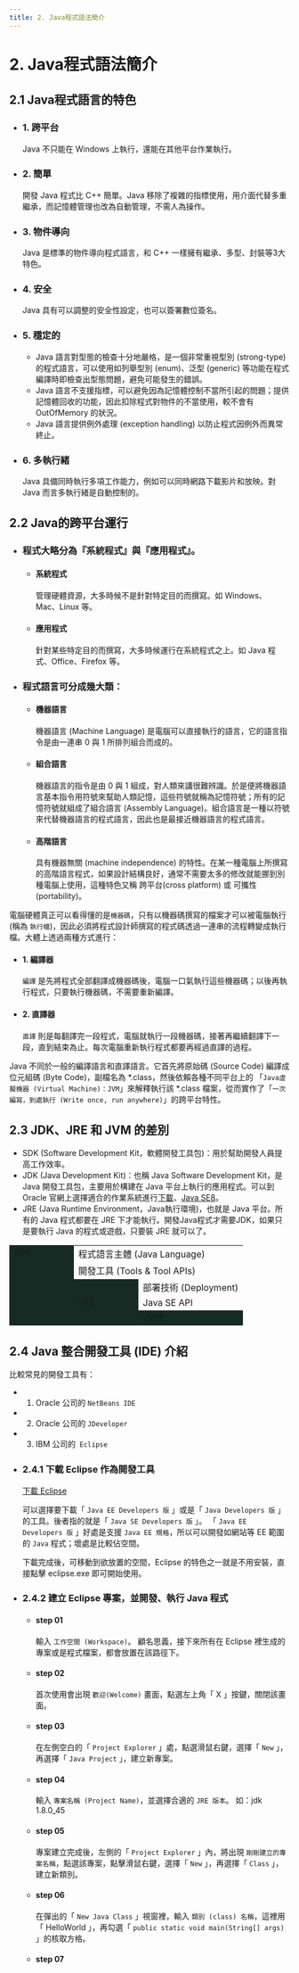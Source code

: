 ```yaml
---
title: 2. Java程式語法簡介
---
```


# 2. Java程式語法簡介
## 2.1 Java程式語言的特色
  - ### 1. 跨平台
    Java 不只能在 Windows 上執行，還能在其他平台作業執行。

  - ### 2. 簡單
    開發 Java 程式比 C++ 簡單。Java 移除了複雜的指標使用，用介面代替多重繼承，而記憶體管理也改為自動管理，不需人為操作。

  - ### 3. 物件導向
    Java 是標準的物件導向程式語言，和 C++ 一樣擁有繼承、多型、封裝等3大特色。

  - ### 4. 安全
    Java 具有可以調整的安全性設定，也可以簽署數位簽名。

  - ### 5. 穩定的
    - Java 語言對型態的檢查十分地嚴格，是一個非常重視型別 (strong-type) 的程式語言，可以使用如列舉型別 (enum)、泛型 (generic) 等功能在程式編譯時即檢查出型態問題，避免可能發生的錯誤。
    - Java 語言不支援指標，可以避免因為記憶體控制不當所引起的問題；提供記憶體回收的功能，因此扣除程式對物件的不當使用，較不會有 OutOfMemory 的狀況。
    - Java 語言提供例外處理 (exception handling) 以防止程式因例外而異常終止。
  
  - ### 6. 多執行緒
    Java 具備同時執行多項工作能力，例如可以同時網路下載影片和放映。對 Java 而言多執行緒是自動控制的。

## 2.2 Java的跨平台運行
  - ### 程式大略分為『系統程式』與『應用程式』。
    - #### 系統程式
      管理硬體資源，大多時候不是針對特定目的而撰寫。如 Windows、Mac、Linux 等。
    
    - #### 應用程式
      針對某些特定目的而撰寫，大多時候運行在系統程式之上。如 Java 程式、Office、Firefox 等。

  - ### 程式語言可分成幾大類：
    - #### 機器語言
      機器語言 (Machine Language) 是電腦可以直接執行的語言，它的語言指令是由一連串 0 與 1 所排列組合而成的。

    - #### 組合語言
      機器語言的指令是由 0 與 1 組成，對人類來講很難辨識。於是便將機器語言基本指令用符號來幫助人類記憶，這些符號就稱為記憶符號；所有的記憶符號就組成了組合語言 (Assembly Language)。組合語言是一種以符號來代替機器語言的程式語言，因此也是最接近機器語言的程式語言。

    - #### 高階語言
      具有機器無關 (machine independence) 的特性。在某一種電腦上所撰寫的高階語言程式，如果設計結構良好，通常不需要太多的修改就能挪到別種電腦上使用，這種特色又稱 跨平台(cross platform) 或 可攜性 (portability)。

  電腦硬體真正可以看得懂的是`機器碼`，只有以機器碼撰寫的檔案才可以被電腦執行 (稱為 `執行檔`)，因此必須將程式設計師撰寫的程式碼透過一連串的流程轉變成執行檔。大體上透過兩種方式進行：
  - #### 1. 編譯器
    `編譯` 是先將程式全部翻譯成機器碼後，電腦一口氣執行這些機器碼；以後再執行程式，只要執行機器碼，不需要重新編譯。
  - #### 2. 直譯器
    `直譯` 則是每翻譯完一段程式，電腦就執行一段機器碼，接著再繼續翻譯下一段，直到結束為止。每次電腦重新執行程式都要再經過直譯的過程。

  Java 不同於一般的編譯語言和直譯語言。它首先將原始碼 (Source Code) 編譯成位元組碼 (Byte Code)，副檔名為 *.class，然後依賴各種不同平台上的 「`Java虛擬機器 (Virtual Machine)：JVM`」來解釋執行該 *.class 檔案，從而實作了「`一次編寫，到處執行 (Write once, run anywhere)`」的跨平台特性。

## 2.3 JDK、JRE 和 JVM 的差別
  - SDK (Software Development Kit，軟體開發工具包)：用於幫助開發人員提高工作效率。
  - JDK (Java Development Kit)：也稱 Java Software Development Kit，是 Java 開發工具包，主要用於構建在 Java 平台上執行的應用程式。可以到 Oracle 官網上選擇適合的作業系統進行[下載](https://www.oracle.com/tw/java/technologies/downloads/)、[Java SE8](https://www.oracle.com/java/technologies/javase/javase8u211-later-archive-downloads.html)。
  - JRE (Java Runtime Environment，Java執行環境)，也就是 Java 平台。所有的 Java 程式都要在 JRE 下才能執行。開發Java程式才需要JDK，如果只是要執行 Java 的程式或遊戲，只要裝 JRE 就可以了。

  <table>
    <tr>
      <td rowspan="5" style="vertical-align: initial; width: 100px; background: #152b24;">JDK</td>
      <td colspan="2">程式語言主體 (Java Language)</td>
    </tr>
    <tr>
      <td colspan="2">開發工具 (Tools & Tool APIs)</td>
    </tr>
    <tr>
      <td rowspan="3" style="vertical-align: middle; width: 100px; background: #152b24;">JRE</td>
      <td>部署技術 (Deployment)</td>
    </tr>
    <tr>
      <td>Java SE API</td>
    </tr>
    <tr>
      <td style="background: #152b24;">JVM</td>
    </tr>
  </table>

## 2.4 Java 整合開發工具 (IDE) 介紹
  比較常見的開發工具有：
  - 1. Oracle 公司的 `NetBeans IDE`
  - 2. Oracle 公司的 `JDeveloper`
  - 3. IBM 公司的` Eclipse`

  - ### 2.4.1 下載 Eclipse 作為開發工具
    [下載 Eclipse](http://www.eclipse.org/downloads/)

    可以選擇要下載「 `Java EE Developers 版` 」或是「 `Java Developers 版` 」的工具。後者指的就是「 `Java SE Developers 版` 」。
    「 `Java EE Developers 版` 」好處是支援 `Java EE 規格`，所以可以開發如網站等 EE 範圍的 `Java` 程式；壞處是比較佔空間。

    下載完成後，可移動到欲放置的空間，Eclipse 的特色之一就是不用安裝，直接點擊 eclipse.exe 即可開始使用。

  - ### 2.4.2 建立 Eclipse 專案，並開發、執行 Java 程式
    - #### step 01
      輸入 `工作空間 (Workspace)`。
      顧名思義，接下來所有在 Eclipse 裡生成的專案或是程式檔案，都會放置在該路徑下。

    - #### step 02
      首次使用會出現 `歡迎(Welcome)` 畫面，點選左上角「 X 」按鍵，關閉該畫面。
    
    - #### step 03
      在左側空白的「 `Project Explorer` 」處，點選滑鼠右鍵，選擇「 `New` 」，再選擇「 `Java Project` 」，建立新專案。

    - #### step 04
      輸入 `專案名稱 (Project Name)`，並選擇合適的 `JRE 版本`。 如：jdk 1.8.0_45

    - #### step 05
      專案建立完成後，左側的「 `Project Explorer` 」內，將出現 `剛剛建立的專案名稱`，點選該專案，點擊滑鼠右鍵，選擇「 `New` 」，再選擇「 `Class` 」，建立新類別。

    - #### step 06
      在彈出的「 `New Java Class` 」視窗裡，輸入 `類別 (class) 名稱`，這裡用「 HelloWorld 」，再勾選「 `public static void main(String[] args)` 」的核取方格。

    - #### step 07
      